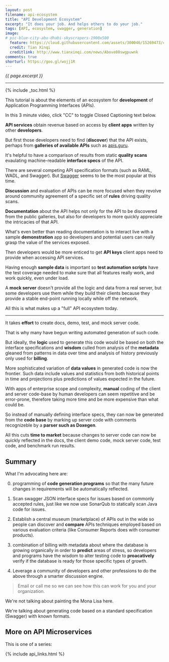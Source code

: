 ```yaml
---
layout: post
filename: api-ecosystem
title: "API Development Ecosystem"
excerpt: "It does your job. And helps others to do your job."
tags: [API, ecosystem, swagger, generation]
image:
# pic-blue-city-abu-dhabi-skyscrapers-1900x500
  feature: https://cloud.githubusercontent.com/assets/300046/15269473/c8311bfa-19bc-11e6-890c-06abc511ef39.jpg
  credit: Tian Xinqi
  creditlink: http://www.tianxinqi.com/news/Above80swgpuwnk
comments: true
shorturl: https://goo.gl/wojj1R
---
```

<i>{{ page.excerpt }}</i>

<hr />

{% include _toc.html %}

This tutorial is about the elements of an ecosystem for 
<strong>development</strong> of Application Programming Interfaces (APIs).

<amp-youtube data-videoid="bOuMpvrrkGY" layout="responsive" width="480" height="270">
</amp-youtube>
In this 3 minute video, click "CC" to toggle Closed Captioning text below.

<strong>API services</strong> obtain revenue based on access by 
<strong>client apps</strong> written by other 
<strong>developers</strong>.

But first those developers need to find (<strong>discover</strong>) that the API exists,
perhaps from <strong>galleries of available APIs</strong>
such as <a target="_blank" href="https://apis.guru/">apis.guru</a>.

It's helpful to have a comparison of results from static
<strong>quality scans</strong> evaulating machine-readable
<strong>interface specs</strong> of the API.

There are several competing API specification formats (such as RAML, WADL, and Swagger).
But [Swagger](/swagger/) seems to be the most popular at this time.

<strong>Discussion</strong> and evaluation of APIs can be more focused
when they revolve around community agreement of a specific set of
<strong>rules</strong> driving quality scans.

<strong>Documentation</strong> about the API helps not only
for the API to be discovered from the public galleries,
but also for developers to more quickly appreciate the intricacies of that API.

What's even better than reading documentation 
is to interact live with a sample <strong>demonstration</strong> app
so developers and potential users can really grasp the value of the services exposed.

Then developers would be more enticed to get <strong>API keys</strong>
client apps need to provide when accessing API services.

Having enough <strong>sample data</strong> is important so
<strong>test automation scripts</strong> have the test coverage needed
to make sure that all features really work, and work quickly, even under load. 

A <strong>mock server</strong> doesn't provide all the logic and data from a real server,
but some developers use them while they build their clients because they provide
a stable end-point running locally while off the network.

All this is what makes up a "full" API ecosystem today.

<amp-img width="650" height="283" alt="api-ecosystem-v05-needs-650x283-c67.jpg"
src="https://cloud.githubusercontent.com/assets/300046/16594103/f753f594-42a5-11e6-99cf-fabe7317374d.jpg">
</amp-img>

<hr />

It takes <strong>effort</strong> 
to create docs, demo, test, and mock server code.

That is why many have begun writing automated generation of such code.

But ideally, the <strong>logic</strong> used to generate this code 
would be based on both the interface specifications and 
<strong>wisdom</strong> culled from analysis of the 
<strong>metadata</strong> gleaned from patterns in data over time
and analysis of history previously only used for <strong>billing</strong>.

More sophisticated variation of <strong>data values</strong> in generated code
is now the frontier.
Such data include values and statistics from both historical points in time 
and projections plus predictions of values expected in the future.

With apps of enterprise scope and complexity,
<strong>manual</strong> coding of the client and server code-base by human developers
can seem repetitive and be error-prone, therefore taking more time and 
be more expensive than what could be.

So instead of manually defining interface specs,
they can now be generated from the 
<strong>code base</strong> 
by marking up server code with 
comments
recognizeble by a <strong>parser such as Doxegen</strong>.

All this cuts <strong>time to market</strong> because changes to server code
can now be quickly reflected in the 
docs, the client demo code, mock server code, test code, and benchmark run results.


<a name="Diagram"></a>

<amp-img width="650" height="307" alt="api-ecosystem-v05-650x307-c64.jpg"
src="https://cloud.githubusercontent.com/assets/300046/16593898/e34ad1f4-42a4-11e6-9b08-4396c1514ca9.jpg">
</amp-img>


## Summary #

What I'm advocating here are:

0. programming of <strong>code generation programs</strong> so that 
   the many future changes in requirements will be automatically reflected.

0. Scan swagger JSON interface specs for issues based on commonly accepted rules, 
   just like we now use SonarQub to statically scan Java code for issues.

0. Establish a central museum (marketplace) of APIs out in the wide
   so people can discover and <strong>compare</strong> APIs
   techniques employed based on various evaluation criteria
   (like Consumer Reports does with consumer products).

0. combination of billing with metadata about where the database is growing organically in order to 
   <strong>predict</strong> areas of stress, 
   so developers and programs have the wisdom to
   alter testing code to <strong>proacatively</strong> 
   verify if the database is ready for those specific types of growth.

0. Leverage a community of developers and other professions to do the above
   through a smarter discussion engine.

> Email or call me so we can see how this can work for you and your organization.

We're not talking about painting the Mona Lisa here.

We're talking about generating code based on a standard specification (Swagger)
with known formats.


## More on API Microservices #

This is one of a series:

{% include api_links.html %}
